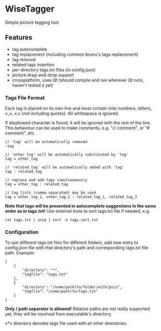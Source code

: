 # WiseTagger #

Simple picture tagging tool

## Features ##

* tag autocomplete
* tag replacement (including common booru's tags replacement)
* tag removal
* related tags insertion
* per-directory tags.txt files (in config.json)
* picture drag-and-drop support
* crossplatform, uses Qt (should compile and run wherever Qt runs, haven't tested it yet)

### Tags File Format ###

Each tag is placed on its own line and  must contain only numbers, letters, «_», «;» (not including quotes). 
All whitespace is ignored.

If disallowed character is found, it will be ignored with the rest of the line. This behaviour can be used to make comments, e.g. "// comment", or "# comment", etc.

```
// 'tag' will be automatically removed
-tag     

// 'other_tag' will be automatically substituted by 'tag'
tag = other_tag

// 'related_tag' will be automatically added with 'tag'
tag : related_tag

// replace and add tags simultaneously
tag = other_tag : related_tag

// tag lists (comma-separated) may be used
tag = other_tag_1, other_tag_2 : related_tag_1, related_tag_2
```
**Note that tags will be presented in autocomplete suggestions in the same order as in tags.txt!** Use external tools to sort tags.txt file if needed, e.g.
```
cat tags.txt | uniq | sort -o tags.sort.txt
```

### Configuration ###
To use different tags.txt files for different folders, add new entry to config.json file with that directory's path and corresponding tags.txt file path. Example:
```
[
    {
        "directory": "*",
        "tagfile": "tags.txt"
    },
    {
        "directory": "/some/path/to/folder/with/pics",
        "tagfile": "/some/path/to/tags.txt"
    }
]
```
**Only / path separator is allowed!**
Relative paths are not really supported yet, they will be resolved from executable's directory.

«*» directory denotes tags file used with all other directories.
	






